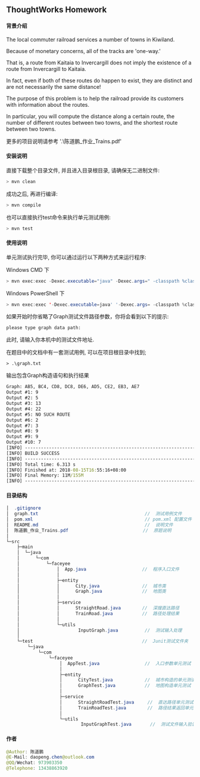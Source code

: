 ## ThoughtWorks Homework


#### 背景介绍
The local commuter railroad services a number of towns in Kiwiland.

Because of monetary concerns, all of the tracks are 'one-way.'

That is, a route from Kaitaia to Invercargill does not imply the existence of a route from Invercargill to Kaitaia.

In fact, even if both of these routes do happen to exist, they are distinct and are not necessarily the same distance!

The purpose of this problem is to help the railroad provide its customers with information about the routes.

In particular, you will compute the distance along a certain route, the number of different routes between two towns, and the shortest route between two towns.

更多的项目说明请参考 '.\陈道鹏_作业_Trains.pdf'

#### 安装说明

直接下载整个目录文件, 并且进入目录根目录, 请确保无二进制文件:
```java
> mvn clean
```
成功之后, 再进行编译:

```java
> mvn compile
```
也可以直接执行test命令来执行单元测试用例:
```java
> mvn test
```

#### 使用说明

单元测试执行完毕, 你可以通过运行以下两种方式来运行程序:

Windows CMD 下
```java
> mvn exec:exec -Dexec.executable="java" -Dexec.args=" -classpath %classpath com.faceyee.App [your-Graph-input-data-file-path]"
```
Windows PowerShell 下
```java
> mvn exec:exec '-Dexec.executable=java' '-Dexec.args= -classpath %classpath com.faceyee.App [your-Graph-input-data-file-path]'
```

如果开始时你省略了Graph测试文件路径参数，你将会看到以下的提示:

```
please type graph data path: 
```

此时, 请输入你本机中的测试文件地址.

在题目中的文档中有一套测试用例, 可以在项目根目录中找到;
```
> .\graph.txt
```
输出包含Graph构造语句和执行结果

```cmd
Graph: AB5, BC4, CD8, DC8, DE6, AD5, CE2, EB3, AE7
Output #1: 9
Output #2: 5
Output #3: 13
Output #4: 22
Output #5: NO SUCH ROUTE
Output #6: 2
Output #7: 3
Output #8: 9
Output #9: 9
Output #10: 7
[INFO] ------------------------------------------------------------------------
[INFO] BUILD SUCCESS
[INFO] ------------------------------------------------------------------------
[INFO] Total time: 6.313 s
[INFO] Finished at: 2018-08-15T16:55:16+08:00
[INFO] Final Memory: 11M/155M
[INFO] ------------------------------------------------------------------------

```

#### 目录结构
```java
│  .gitignore
│  graph.txt                                        //  测试用例文件
│  pom.xml                                          // pom.xml 配置文件
│  README.md                                        //  说明文件
│  陈道鹏_作业_Trains.pdf                            //  原题说明
│  
└─src
    ├─main
    │  └─java
    │      └─com
    │          └─faceyee
    │              │  App.java                     //  程序入口文件
    │              │  
    │              ├─entity
    │              │      City.java                //  城市类
    │              │      Graph.java               //  地图类
    │              │      
    │              ├─service
    │              │      StraightRoad.java        //  深搜直达路径
    │              │      TrainRoad.java           //  路径处理结果
    │              │      
    │              └─utils
    │                      InputGraph.java          //  测试输入处理
    │                      
    └─test                                         //  Junit测试文件夹
        └─java
            └─com
                └─faceyee
                    │  AppTest.java                 //  入口参数单元测试
                    │  
                    ├─entity
                    │      CityTest.java            //  城市构造的单元测试
                    │      GraphTest.java           //  地图构造单元测试
                    │      
                    ├─service
                    │      StraightRoadTest.java     //  直达路径单元测试
                    │      TrainRoadTest.java        //  路径结果返回单元测试
                    │      
                    └─utils
                            InputGraphTest.java       //  测试文件输入验证单元测试
```

#### 作者
```java
@Author: 陈道鹏
@E-Mail: daopeng.chen@outlook.com
@QQ/Wechat: 973903350
@Telephone: 13438863920
```